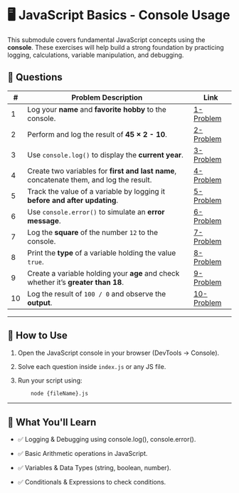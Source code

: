 # 🖥️ JavaScript Basics - Console Usage  

This submodule covers fundamental JavaScript concepts using the **console**. These exercises will help build a strong foundation by practicing logging, calculations, variable manipulation, and debugging.  

## 📌 Questions  

| #  | Problem Description | Link |
|----|---------------------|------|
| 1  | Log your **name** and **favorite hobby** to the console. | [1-Problem](./1-Problem.js) |
| 2  | Perform and log the result of **45 × 2 - 10**. | [2-Problem](./2-Problem.js) |
| 3  | Use `console.log()` to display the **current year**. | [3-Problem](./3-Problem.js) |
| 4  | Create two variables for **first and last name**, concatenate them, and log the result. | [4-Problem](./4-Problem.js) |
| 5  | Track the value of a variable by logging it **before and after updating**. | [5-Problem](./5-Problem.js) |
| 6  | Use `console.error()` to simulate an **error message**. | [6-Problem](./6-Problem.js) |
| 7  | Log the **square** of the number `12` to the console. | [7-Problem](./7-Problem.js) |
| 8  | Print the **type** of a variable holding the value `true`. | [8-Problem](./8-Problem.js) |
| 9  | Create a variable holding your **age** and check whether it’s **greater than 18**. | [9-Problem](./9-Problem.js) |
| 10 | Log the result of `100 / 0` and observe the **output**. | [10-Problem](./10-Problem/) |

---

## 🚀 How to Use

1. Open the JavaScript console in your browser (DevTools → Console).  

2. Solve each question inside `index.js` or any JS file.  

3. Run your script using:  

    ```bash
        node {fileName}.js
    ```

---

## 🎯 What You'll Learn

- ✅ Logging & Debugging using console.log(), console.error().

- ✅ Basic Arithmetic operations in JavaScript.

- ✅ Variables & Data Types (string, boolean, number).

- ✅ Conditionals & Expressions to check conditions.
